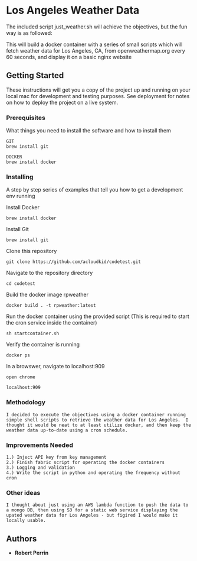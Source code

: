 # Los Angeles Weather Data

The included script just_weather.sh will achieve the objectives, but the fun way is as followed:

This will build a docker container with a series of small scripts which will fetch weather data for Los Angeles, CA, from openweathermap.org every 60 seconds, and display it on a basic nginx website

## Getting Started

These instructions will get you a copy of the project up and running on your local mac for development and testing purposes. See deployment for notes on how to deploy the project on a live system.

### Prerequisites

What things you need to install the software and how to install them

```
GIT
brew install git

DOCKER
brew install docker
```

### Installing

A step by step series of examples that tell you how to get a development env running

Install Docker

```
brew install docker
```

Install Git

```
brew install git
```

Clone this repository

```
git clone https://github.com/acloudkid/codetest.git
```

Navigate to the repository directory

```
cd codetest
```

Build the docker image rpweather

```
docker build . -t rpweather:latest
```

Run the docker container using the provided script (This is required to start the cron service inside the container)

```
sh startcontainer.sh
```

Verify the container is running

```
docker ps
```

In a browswer, navigate to localhost:909

```
open chrome
```
```
localhost:909
```


### Methodology

```
I decided to execute the objectives using a docker container running simple shell scripts to retrieve the weather data for Los Angeles.  I thought it would be neat to at least utilize docker, and then keep the weather data up-to-date using a cron schedule.  
```

### Improvements Needed
```
1.) Inject API key from key management
2.) Finish fabric script for operating the docker containers 
3.) Logging and validation
4.) Write the script in python and operating the frequency without cron
```

### Other ideas
```
I thought about just using an AWS lambda function to push the data to a mongo DB, then using S3 for a static web service displaying the upated weather data for Los Angeles - but figired I would make it locally usable.
```

## Authors

* **Robert Perrin** 

